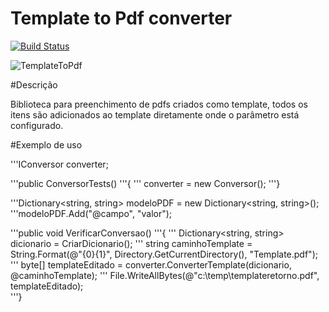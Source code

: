 # Template to Pdf converter
[![Build Status](https://travis-ci.org/OleConsignado/otc-template-to-pdf.svg?branch=master)](https://travis-ci.org/OleConsignado/otc-template-to-pdf)

![TemplateToPdf](https://github.com/OleConsignado/otc-template-to-pdf/blob/master/pdf.png)

#Descrição

Biblioteca para preenchimento de pdfs criados como template, todos os itens são adicionados ao template diretamente onde o parâmetro está configurado.

#Exemplo de uso

'''IConversor converter;

'''public ConversorTests()
'''{
'''  converter = new Conversor();
'''}

'''Dictionary<string, string> modeloPDF = new Dictionary<string, string>();
'''modeloPDF.Add("@campo", "valor");

'''public void VerificarConversao()
'''{
'''  Dictionary<string, string> dicionario = CriarDicionario();
'''   string caminhoTemplate = String.Format(@"{0}\{1}", Directory.GetCurrentDirectory(), "Template.pdf");
'''   byte[] templateEditado = converter.ConverterTemplate(dicionario, @caminhoTemplate);
'''   File.WriteAllBytes(@"c:\temp\templateretorno.pdf", templateEditado);      
'''}
